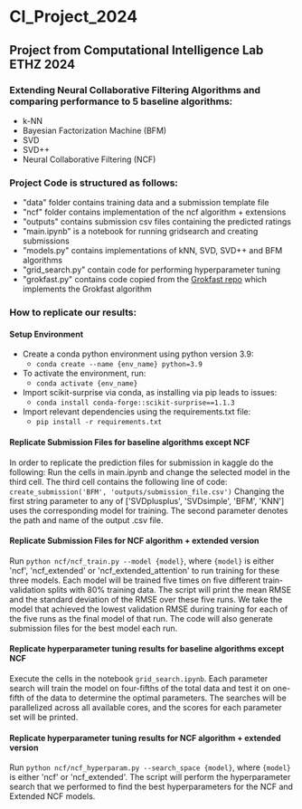# CI_Project_2024
## Project from Computational Intelligence Lab ETHZ 2024

### Extending Neural Collaborative Filtering Algorithms and comparing performance to 5 baseline algorithms:

- k-NN
- Bayesian Factorization Machine (BFM)
- SVD
- SVD++
- Neural Collaborative Filtering (NCF)


### Project Code is structured as follows:

- "data" folder contains training data and a submission template file
- "ncf" folder contains implementation of the ncf algorithm + extensions
- "outputs" contains submission csv files containing the predicted ratings
- "main.ipynb" is a notebook for running gridsearch and creating submissions
- "models.py" contains implementations of kNN, SVD, SVD++ and BFM algorithms
- "grid_search.py" contain code for performing hyperparameter tuning
- "grokfast.py" contains code copied from the [Grokfast repo](https://github.com/ironjr/grokfast) which implements the Grokfast algorithm

### How to replicate our results:

#### Setup Environment

- Create a conda python environment using python version 3.9:
  - `conda create --name {env_name} python=3.9`
- To activate the environment, run:
  - `conda activate {env_name}`
- Import scikit-surprise via conda, as installing via pip leads to issues:
  - `conda install conda-forge::scikit-surprise==1.1.3`
- Import relevant dependencies using the requirements.txt file:
  - `pip install -r requirements.txt`
 
#### Replicate Submission Files for baseline algorithms except NCF
In order to replicate the prediction files for submission in kaggle do the following:
Run the cells in main.ipynb and change the selected model in the third cell. The third cell contains the following line of code: 
`create_submission('BFM', 'outputs/submission_file.csv')`
Changing the first string parameter to any of ['SVDplusplus', 'SVDsimple', 'BFM', 'KNN'] uses the corresponding model for training. The second parameter denotes the path and name of the output .csv file.

#### Replicate Submission Files for NCF algorithm + extended version

Run `python ncf/ncf_train.py --model {model}`, where `{model}` is either 'ncf', 'ncf_extended' or 'ncf_extended_attention' to run training for these three models. Each model will be trained five times on five different train-validation splits with 80% training data. The script will print the mean RMSE and the standard deviation of the RMSE over these five runs. We take the model that achieved the lowest validation RMSE during training for each of the five runs as the final model of that run. The code will also generate submission files for the best model each run.

#### Replicate hyperparameter tuning results for baseline algorithms except NCF

Execute the cells in the notebook `grid_search.ipynb`. Each parameter search will train the model on four-fifths of the total data and test it on one-fifth of the data to determine the optimal parameters. The searches will be parallelized across all available cores, and the scores for each parameter set will be printed.

#### Replicate hyperparameter tuning results for NCF algorithm + extended version

Run `python ncf/ncf_hyperparam.py --search_space {model}`, where `{model}` is either 'ncf' or 'ncf_extended'. The script will perform the hyperparameter search that we performed to find the best hyperparameters for the NCF and Extended NCF models.





